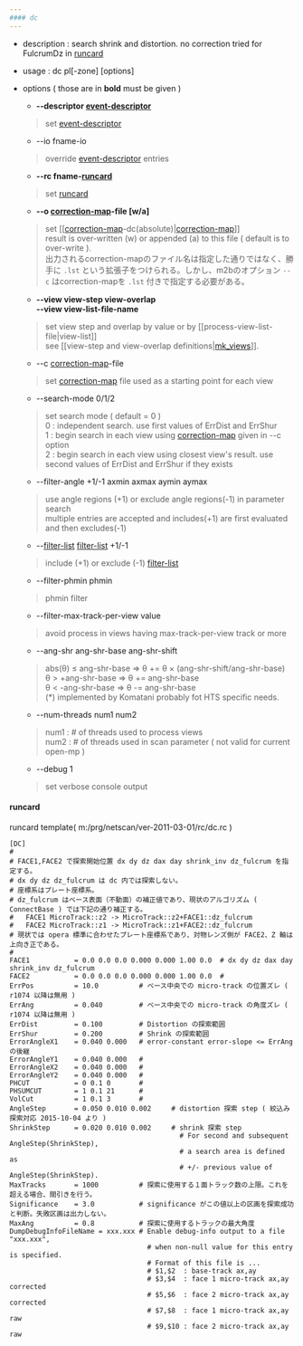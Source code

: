 ```yaml
---
#### dc
---
```


+ description : search shrink and distortion. no correction tried for FulcrumDz in [runcard](#runcard)
+ usage : dc pl[-zone] [options]
+ options ( those are in **bold** must be given )
  - **--descriptor [event-descriptor](event-descriptor.md)**
  > set [event-descriptor](event-descriptor.md)  

  - --io fname-io
  > override [event-descriptor](event-descriptor.md) entries  

  - **--rc fname-[runcard](#runcard)**
  > set [runcard](#runcard)  

  - **--o [correction-map](correction-map.md)-file [w/a]**
  > set [[[correction-map](correction-map.md)-dc(absolute)|[correction-map](correction-map.md)]]  
  > result is over-written (w) or appended (a) to this file ( default is to over-write ).  
  > 出力されるcorrection-mapのファイル名は指定した通りではなく、勝手に `.lst` という拡張子をつけられる。しかし、m2bのオプション `--c` はcorrection-mapを `.lst` 付きで指定する必要がある。

  - **--view view-step view-overlap**  
    **--view view-list-file-name**
  > set view step and overlap by value or by [[process-view-list-file|view-list]]  
  > see [[view-step and view-overlap definitions|[mk_views](mk_views.md)]].  

  - --c [correction-map](correction-map.md)-file
  > set [correction-map](correction-map.md) file used as a starting point for each view  

  - --search-mode 0/1/2
  > set search mode ( default = 0 )  
  > 0 : independent search. use first values of ErrDist and ErrShur  
  > 1 : begin search in each view using [correction-map](correction-map.md) given in --c option  
  > 2 : begin search in each view using closest view's result. use second values of ErrDist and ErrShur if they exists  

  - --filter-angle +1/-1 axmin axmax aymin aymax
  > use angle regions (+1) or exclude angle regions(-1) in parameter search  
  > multiple entries are accepted and includes(+1) are first evaluated and then excludes(-1)  

  - --[filter-list](filter-list.md) [filter-list](filter-list.md) +1/-1
  > include (+1) or exclude (-1) [filter-list](filter-list.md)  

  - --filter-phmin phmin
  > phmin filter  

  - --filter-max-track-per-view value
  > avoid process in views having max-track-per-view track or more  

  - --ang-shr ang-shr-base ang-shr-shift  
  > abs(&theta;) &le; ang-shr-base &rArr; &theta; += &theta; &times; (ang-shr-shift/ang-shr-base)  
  > &theta; > +ang-shr-base &rArr; &theta; += ang-shr-base  
  > &theta; < -ang-shr-base &rArr; &theta; -= ang-shr-base  
  > (*) implemented by Komatani probably fot HTS specific needs.  

  - --num-threads num1 num2
  > num1 : # of threads used to process views  
  > num2 : # of threads used in scan parameter ( not valid for current open-mp )  

  - --debug 1 
  > set verbose console output  

#### runcard
runcard template( m:/prg/netscan/ver-2011-03-01/rc/dc.rc )
```
[DC]
#
# FACE1,FACE2 で探索開始位置 dx dy dz dax day shrink_inv dz_fulcrum を指定する。
# dx dy dz dz_fulcrum は dc 内では探索しない。
# 座標系はプレート座標系。
# dz_fulcrum はベース表面（不動面）の補正値であり、現状のアルゴリズム ( ConnectBase ) では下記の通り補正する。
#   FACE1 MicroTrack::z2 -> MicroTrack::z2+FACE1::dz_fulcrum
#   FACE2 MicroTrack::z1 -> MicroTrack::z1+FACE2::dz_fulcrum
# 現状では opera 標準に合わせたプレート座標系であり、対物レンズ側が FACE2、Z 軸は上向き正である。
#
FACE1           = 0.0 0.0 0.0 0.000 0.000 1.00 0.0  # dx dy dz dax day shrink_inv dz_fulcrum
FACE2           = 0.0 0.0 0.0 0.000 0.000 1.00 0.0  #
ErrPos          = 10.0          # ベース中央での micro-track の位置ズレ ( r1074 以降は無用 )
ErrAng          = 0.040         # ベース中央での micro-track の角度ズレ ( r1074 以降は無用 )
ErrDist         = 0.100         # Distortion の探索範囲
ErrShur         = 0.200         # Shrink の探索範囲
ErrorAngleX1    = 0.040 0.000   # error-constant error-slope <= ErrAng の後継
ErrorAngleY1    = 0.040 0.000   #
ErrorAngleX2    = 0.040 0.000   #
ErrorAngleY2    = 0.040 0.000   #
PHCUT           = 0 0.1 0       #
PHSUMCUT        = 1 0.1 21      #
VolCut          = 1 0.1 3       #
AngleStep       = 0.050 0.010 0.002     # distortion 探索 step ( 絞込み探索対応 2015-10-04 より ) 
ShrinkStep      = 0.020 0.010 0.002     # shrink 探索 step
                                          # For second and subsequent AngleStep(ShrinkStep),  
                                          # a search area is defined as 
                                          # +/- previous value of AngleStep(ShrinkStep).  
MaxTracks       = 1000          # 探索に使用する１面トラック数の上限。これを超える場合、間引きを行う。
Significance    = 3.0           # significance がこの値以上の区画を探索成功と判断。失敗区画は出力しない。
MaxAng          = 0.8           # 探索に使用するトラックの最大角度
DumpDebugInfoFileName = xxx.xxx # Enable debug-info output to a file "xxx.xxx",  
                                  # when non-null value for this entry is specified.  
                                  # Format of this file is ...  
                                  # $1,$2  : base-track ax,ay  
                                  # $3,$4  : face 1 micro-track ax,ay corrected  
                                  # $5,$6  : face 2 micro-track ax,ay corrected  
                                  # $7,$8  : face 1 micro-track ax,ay raw  
                                  # $9,$10 : face 2 micro-track ax,ay raw  
```
